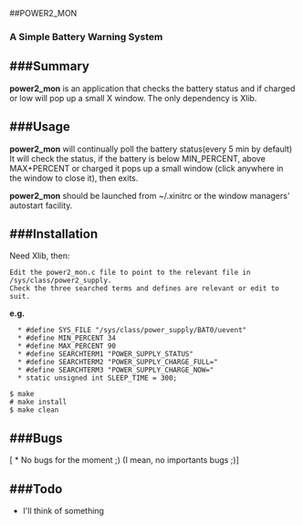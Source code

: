 ##POWER2_MON
### A Simple Battery Warning System


###Summary
-------

**power2_mon** is an application that checks the battery status
	and if charged or low will pop up a small X window. The only dependency 
	is Xlib.


###Usage
-----

**power2_mon** will continually poll the battery status(every 5 min by default)
    It will check the status, if the battery is below MIN_PERCENT, above MAX+PERCENT
    or charged it pops up a small window (click anywhere in the window to close it),
    then exits.

**power2_mon** should be launched from ~/.xinitrc or the window
    managers' autostart facility.

###Installation
------------

Need Xlib, then:

    Edit the power2_mon.c file to point to the relevant file in
    /sys/class/power2_supply.
    Check the three searched terms and defines are relevant or edit to suit.
**e.g.**

      * #define SYS_FILE "/sys/class/power_supply/BAT0/uevent"
      * #define MIN_PERCENT 34
      * #define MAX_PERCENT 90
      * #define SEARCHTERM1 "POWER_SUPPLY_STATUS"
      * #define SEARCHTERM2 "POWER_SUPPLY_CHARGE_FULL="
      * #define SEARCHTERM3 "POWER_SUPPLY_CHARGE_NOW="
      * static unsigned int SLEEP_TIME = 300;

    $ make
    # make install
    $ make clean


###Bugs
----

[ * No bugs for the moment ;) (I mean, no importants bugs ;)]


###Todo
----

  * I'll think of something

